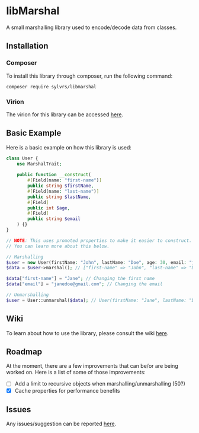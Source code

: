 # libMarshal
A small marshalling library used to encode/decode data from classes.

## Installation
### Composer
To install this library through composer, run the following command:
```
composer require sylvrs/libmarshal
```
### Virion
The virion for this library can be accessed [here](https://poggit.pmmp.io/ci/sylvrs/libMarshal/libMarshal).

## Basic Example
Here is a basic example on how this library is used:
```php
class User {
	use MarshalTrait;
	
	public function __construct(
        #[Field(name: "first-name")]
        public string $firstName,
        #[Field(name: "last-name")]
        public string $lastName,
        #[Field]
        public int $age,
        #[Field]
        public string $email
	) {}
}

// NOTE: This uses promoted properties to make it easier to construct.
// You can learn more about this below.

// Marshalling
$user = new User(firstName: "John", lastName: "Doe", age: 30, email: "johndoe@gmail.com");
$data = $user->marshal(); // ["first-name" => "John", "last-name" => "Doe", "age" => 30, "email" => "johndoe@gmail.com"]

$data["first-name"] = "Jane"; // Changing the first name
$data["email"] = "janedoe@gmail.com"; // Changing the email

// Unmarshalling
$user = User::unmarshal($data); // User(firstName: "Jane", lastName: "Doe", age: 30, email: "janedoe@gmail.com")
```

## Wiki
To learn about how to use the library, please consult the wiki [here](https://github.com/sylvrs/libMarshal/wiki).

## Roadmap
At the moment, there are a few improvements that can be/or are being worked on. Here is a list of some of those improvements:
- [ ] Add a limit to recursive objects when marshalling/unmarshalling (50?)
- [X] Cache properties for performance benefits

## Issues
Any issues/suggestion can be reported [here](https://github.com/sylvrs/libMarshal/issues).
